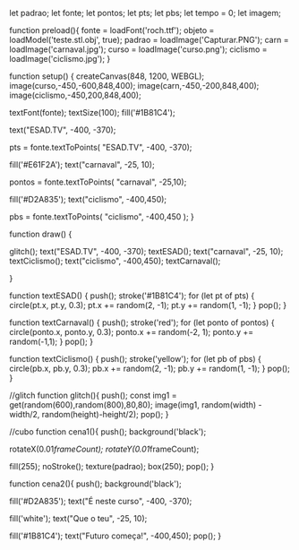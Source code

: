 
let padrao;
let fonte;
let pontos;
let pts;
let pbs;
let tempo = 0;
let imagem;

function preload(){
  fonte = loadFont('roch.ttf');
  objeto = loadModel('teste.stl.obj', true);
  padrao = loadImage('Capturar.PNG');
  carn = loadImage('carnaval.jpg');
  curso = loadImage('curso.png');
  ciclismo = loadImage('ciclismo.jpg');
}

function setup() {
  createCanvas(848, 1200, WEBGL);
  image(curso,-450,-600,848,400);
  image(carn,-450,-200,848,400);
  image(ciclismo,-450,200,848,400);
  
  textFont(fonte);
  textSize(100);
  fill('#1B81C4');
  
  text("ESAD.TV", -400, -370);

  pts = fonte.textToPoints(
    "ESAD.TV", -400, -370);
  
  fill('#E61F2A');
  text("carnaval", -25, 10);

  pontos = fonte.textToPoints(
    "carnaval", -25,10);
  
  fill('#D2A835');
  text("ciclismo", -400,450);

  pbs = fonte.textToPoints(
    "ciclismo", -400,450
  );
}

function draw() {
  
  
  
  glitch();
  text("ESAD.TV", -400, -370);
  textESAD();
  text("carnaval", -25, 10);
  textCiclismo();
    text("ciclismo", -400,450);
  textCarnaval();
  
}

function textESAD() {
  push();
  stroke('#1B81C4');
  for (let pt of pts) {
    circle(pt.x, pt.y, 0.3);
    pt.x += random(2, -1);
    pt.y += random(1, -1);
  }
  pop();
}

function textCarnaval() {
  push();
  stroke('red');
  for (let ponto of pontos) {
    circle(ponto.x, ponto.y, 0.3);
    ponto.x += random(-2, 1);
    ponto.y += random(-1,1);
  }
  pop();
}

function textCiclismo() {
  push();
  stroke('yellow');
  for (let pb of pbs) {
    circle(pb.x, pb.y, 0.3);
    pb.x += random(2, -1);
    pb.y += random(1, -1);
  }
  pop();
}

//glitch
function glitch(){
  push();
  const img1 = get(random(600),random(800),80,80);
  image(img1, random(width) -width/2, random(height)-height/2);
  pop();
}

//cubo
function cena1(){
  push();
  background('black');
  
  rotateX(0.01*frameCount);
  rotateY(0.01*frameCount);
  
  fill(255);
  noStroke();
  texture(padrao);
  box(250);
  pop();
}

function cena2(){
  push();
  background('black');
  
  fill('#D2A835');
  text("É neste curso", -400, -370);
  
  fill('white');
  text("Que o teu", -25, 10);
  
  fill('#1B81C4');
  text("Futuro começa!", -400,450);
  pop();
}
